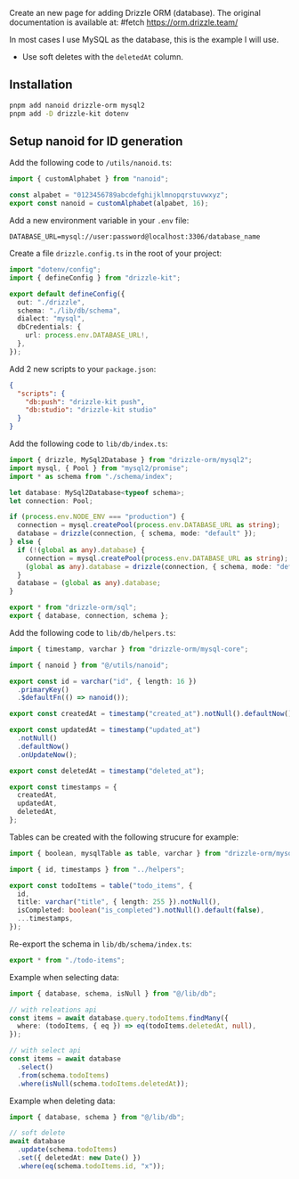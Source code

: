 Create an new page for adding Drizzle ORM (database).
The original documentation is available at: #fetch https://orm.drizzle.team/

In most cases I use MySQL as the database, this is the example I will use.

- Use soft deletes with the `deletedAt` column.

## Installation

```bash
pnpm add nanoid drizzle-orm mysql2
pnpm add -D drizzle-kit dotenv
```

## Setup nanoid for ID generation

Add the following code to `/utils/nanoid.ts`:

```typescript
import { customAlphabet } from "nanoid";

const alpabet = "0123456789abcdefghijklmnopqrstuvwxyz";
export const nanoid = customAlphabet(alpabet, 16);
```

Add a new environment variable in your `.env` file:

```.env
DATABASE_URL=mysql://user:password@localhost:3306/database_name
```

Create a file `drizzle.config.ts` in the root of your project:

```typescript
import "dotenv/config";
import { defineConfig } from "drizzle-kit";

export default defineConfig({
  out: "./drizzle",
  schema: "./lib/db/schema",
  dialect: "mysql",
  dbCredentials: {
    url: process.env.DATABASE_URL!,
  },
});
```

Add 2 new scripts to your `package.json`:

```json
{
  "scripts": {
    "db:push": "drizzle-kit push",
    "db:studio": "drizzle-kit studio"
  }
}
```

Add the following code to `lib/db/index.ts`:

```typescript
import { drizzle, MySql2Database } from "drizzle-orm/mysql2";
import mysql, { Pool } from "mysql2/promise";
import * as schema from "./schema/index";

let database: MySql2Database<typeof schema>;
let connection: Pool;

if (process.env.NODE_ENV === "production") {
  connection = mysql.createPool(process.env.DATABASE_URL as string);
  database = drizzle(connection, { schema, mode: "default" });
} else {
  if (!(global as any).database) {
    connection = mysql.createPool(process.env.DATABASE_URL as string);
    (global as any).database = drizzle(connection, { schema, mode: "default" });
  }
  database = (global as any).database;
}

export * from "drizzle-orm/sql";
export { database, connection, schema };
```

Add the following code to `lib/db/helpers.ts`:

```typescript title="lib/db/helpers.ts"
import { timestamp, varchar } from "drizzle-orm/mysql-core";

import { nanoid } from "@/utils/nanoid";

export const id = varchar("id", { length: 16 })
  .primaryKey()
  .$defaultFn(() => nanoid());

export const createdAt = timestamp("created_at").notNull().defaultNow();

export const updatedAt = timestamp("updated_at")
  .notNull()
  .defaultNow()
  .onUpdateNow();

export const deletedAt = timestamp("deleted_at");

export const timestamps = {
  createdAt,
  updatedAt,
  deletedAt,
};
```

Tables can be created with the following strucure for example:

```typescript title="lib/db/schema/todo-items.ts"
import { boolean, mysqlTable as table, varchar } from "drizzle-orm/mysql-core";

import { id, timestamps } from "../helpers";

export const todoItems = table("todo_items", {
  id,
  title: varchar("title", { length: 255 }).notNull(),
  isCompleted: boolean("is_completed").notNull().default(false),
  ...timestamps,
});
```

Re-export the schema in `lib/db/schema/index.ts`:

```typescript title="lib/db/schema/index.ts"
export * from "./todo-items";
```

Example when selecting data:

```typescript
import { database, schema, isNull } from "@/lib/db";

// with releations api
const items = await database.query.todoItems.findMany({
  where: (todoItems, { eq }) => eq(todoItems.deletedAt, null),
});

// with select api
const items = await database
  .select()
  .from(schema.todoItems)
  .where(isNull(schema.todoItems.deletedAt));
```

Example when deleting data:

```typescript
import { database, schema } from "@/lib/db";

// soft delete
await database
  .update(schema.todoItems)
  .set({ deletedAt: new Date() })
  .where(eq(schema.todoItems.id, "x"));
```
